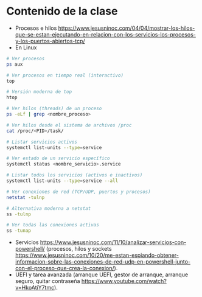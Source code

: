 # Contenido de la clase

- Procesos e hilos https://www.jesusninoc.com/04/04/mostrar-los-hilos-que-se-estan-ejecutando-en-relacion-con-los-servicios-los-procesos-y-los-puertos-abiertos-tcp/
- En Linux
```Bash
# Ver procesos
ps aux

# Ver procesos en tiempo real (interactivo)
top

# Versión moderna de top
htop

# Ver hilos (threads) de un proceso
ps -eLf | grep <nombre_proceso>

# Ver hilos desde el sistema de archivos /proc
cat /proc/<PID>/task/

# Listar servicios activos
systemctl list-units --type=service

# Ver estado de un servicio específico
systemctl status <nombre_servicio>.service

# Listar todos los servicios (activos e inactivos)
systemctl list-units --type=service --all

# Ver conexiones de red (TCP/UDP, puertos y procesos)
netstat -tulnp

# Alternativa moderna a netstat
ss -tulnp

# Ver todas las conexiones activas
ss -tunap

```
- Servicios https://www.jesusninoc.com/11/10/analizar-servicios-con-powershell/ (procesos, hilos y sockets https://www.jesusninoc.com/10/20/me-estan-espiando-obtener-informacion-sobre-las-conexiones-de-red-udp-en-powershell-junto-con-el-proceso-que-crea-la-conexion/).
- UEFI y tarea avanzada (arranque UEFI, gestor de arranque, arranque seguro, quitar contraseña https://www.youtube.com/watch?v=HkoAtiY7tmc).
